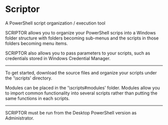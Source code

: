# Scriptor
A PowerShell script organization / execution tool

SCRIPTOR allows you to organize your PowerShell scrips into a Windows folder structure with folders becoming sub-menus and the scripts in those folders becoming menu items.

SCRIPTOR also allows you to pass parameters to your scripts, such as credentials stored in Windows Credential Manager.

-----------------------------------------------------------------------------

To get started, download the source files and organize your scripts under the '\scripts\' directory.


Modules can be placed in the '\scripts\#modules\' folder.  Modules allow you to import common functionality into several scripts rather than putting the same functions in each scripts.

-----------------------------------------------------------------------------

SCRIPTOR must be run from the Desktop PowerShell version as Administrator.
